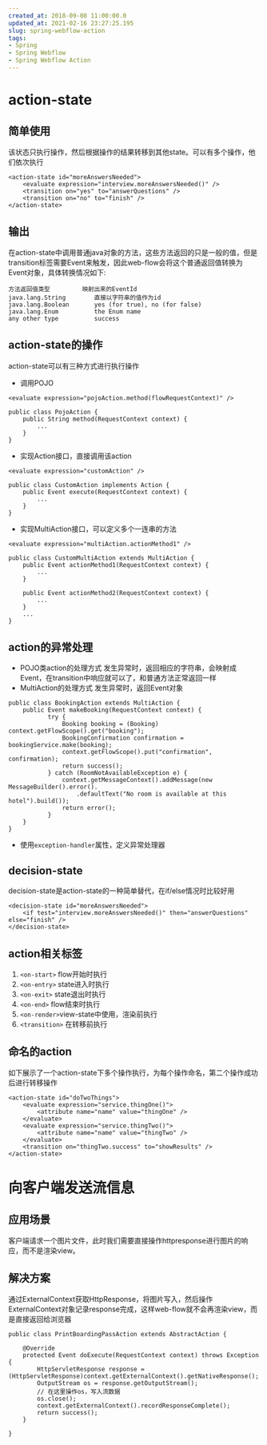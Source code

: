 ```yaml
---
created_at: 2018-09-08 11:00:00.0
updated_at: 2021-02-16 23:27:25.195
slug: spring-webflow-action
tags: 
- Spring
- Spring Webflow
- Spring Webflow Action
---
```


# action-state
## 简单使用
该状态只执行操作，然后根据操作的结果转移到其他state。可以有多个操作，他们依次执行

```
<action-state id="moreAnswersNeeded">
	<evaluate expression="interview.moreAnswersNeeded()" />
	<transition on="yes" to="answerQuestions" />
	<transition on="no" to="finish" />
</action-state>
```
## 输出
在action-state中调用普通java对象的方法，这些方法返回的只是一般的值，但是transition标签需要Event来触发，因此web-flow会将这个普通返回值转换为Event对象，具体转换情况如下:

```
方法返回值类型			映射出来的EventId
java.lang.String		直接以字符串的值作为id
java.lang.Boolean		yes (for true), no (for false)
java.lang.Enum			the Enum name
any other type	    	success
```
## action-state的操作
action-state可以有三种方式进行执行操作

 - 调用POJO

```
<evaluate expression="pojoAction.method(flowRequestContext)" />
```

```
public class PojoAction {
	public String method(RequestContext context) {
		...
	}
}
```

 - 实现Action接口，直接调用该action

```
<evaluate expression="customAction" />
```

```
public class CustomAction implements Action {
	public Event execute(RequestContext context) {
		...
	}
}
```

 - 实现MultiAction接口，可以定义多个一连串的方法

```
<evaluate expression="multiAction.actionMethod1" />
```

```
public class CustomMultiAction extends MultiAction {
	public Event actionMethod1(RequestContext context) {
		...
	}

	public Event actionMethod2(RequestContext context) {
		...
	}
	...
}
```
## action的异常处理

 - POJO类action的处理方式
发生异常时，返回相应的字符串，会映射成Event，在transition中响应就可以了，和普通方法正常返回一样
 - MultiAction的处理方式
发生异常时，返回Event对象

```
public class BookingAction extends MultiAction {
	public Event makeBooking(RequestContext context) {
		   try {
			   Booking booking = (Booking) context.getFlowScope().get("booking");
			   BookingConfirmation confirmation = bookingService.make(booking);
			   context.getFlowScope().put("confirmation", confirmation);
			   return success();
		   } catch (RoomNotAvailableException e) {
			   context.getMessageContext().addMessage(new MessageBuilder().error().
				   .defaultText("No room is available at this hotel").build());
			   return error();
		   }
	}
}
```
 - 使用`exception-handler`属性，定义异常处理器

## decision-state
decision-state是action-state的一种简单替代，在if/else情况时比较好用

```
<decision-state id="moreAnswersNeeded">
	<if test="interview.moreAnswersNeeded()" then="answerQuestions" else="finish" />
</decision-state>
```
## action相关标签

1) `<on-start>`	flow开始时执行
2) `<on-entry>`	state进入时执行
3) `<on-exit>`	state退出时执行
4) `<on-end>`	flow结束时执行
5) `<on-render>`view-state中使用，渲染前执行
6) `<transition>`	在转移前执行
## 命名的action
如下展示了一个action-state下多个操作执行，为每个操作命名，第二个操作成功后进行转移操作

```
<action-state id="doTwoThings">
	<evaluate expression="service.thingOne()">
		<attribute name="name" value="thingOne" />
	</evaluate>
	<evaluate expression="service.thingTwo()">
		<attribute name="name" value="thingTwo" />
	</evaluate>
	<transition on="thingTwo.success" to="showResults" />
</action-state>
```
# 向客户端发送流信息
## 应用场景
客户端请求一个图片文件，此时我们需要直接操作httpresponse进行图片的响应，而不是渲染view。
## 解决方案
通过ExternalContext获取HttpResponse，将图片写入，然后操作ExternalContext对象记录response完成，这样web-flow就不会再渲染view，而是直接返回给浏览器

```
public class PrintBoardingPassAction extends AbstractAction {

    @Override
    protected Event doExecute(RequestContext context) throws Exception {
        HttpServletResponse response = (HttpServletResponse)context.getExternalContext().getNativeResponse();
        OutputStream os = response.getOutputStream();
        // 在这里操作os，写入流数据
        os.close();
        context.getExternalContext().recordResponseComplete();
        return success();
    }

}
```